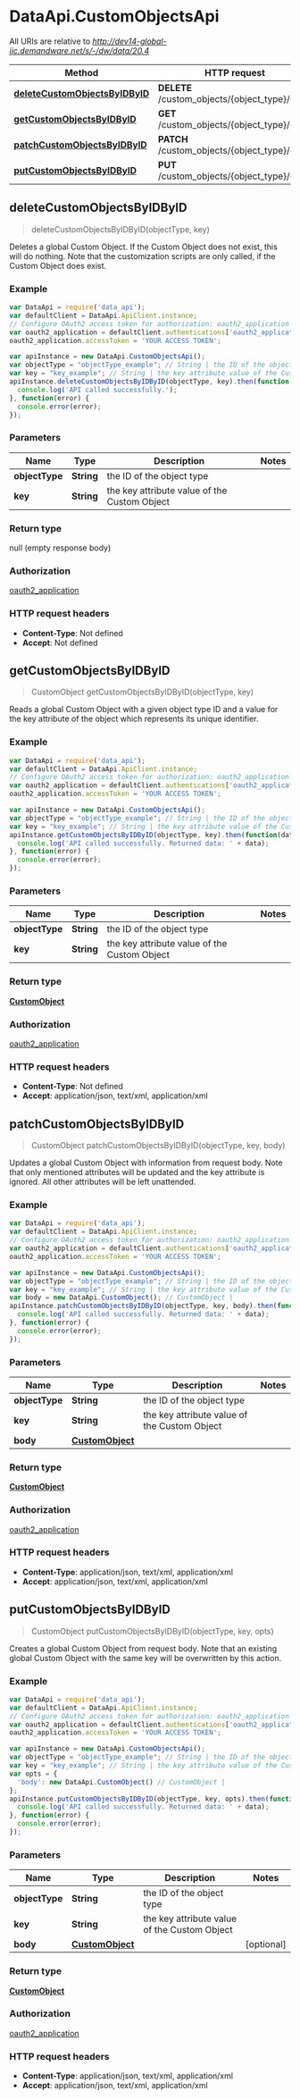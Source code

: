# DataApi.CustomObjectsApi

All URIs are relative to *http://dev14-global-iic.demandware.net/s/-/dw/data/20.4*

Method | HTTP request | Description
------------- | ------------- | -------------
[**deleteCustomObjectsByIDByID**](CustomObjectsApi.md#deleteCustomObjectsByIDByID) | **DELETE** /custom_objects/{object_type}/{key} | 
[**getCustomObjectsByIDByID**](CustomObjectsApi.md#getCustomObjectsByIDByID) | **GET** /custom_objects/{object_type}/{key} | 
[**patchCustomObjectsByIDByID**](CustomObjectsApi.md#patchCustomObjectsByIDByID) | **PATCH** /custom_objects/{object_type}/{key} | 
[**putCustomObjectsByIDByID**](CustomObjectsApi.md#putCustomObjectsByIDByID) | **PUT** /custom_objects/{object_type}/{key} | 



## deleteCustomObjectsByIDByID

> deleteCustomObjectsByIDByID(objectType, key)



Deletes a global Custom Object. If the Custom Object does not exist, this will do nothing. Note that the customization scripts are only called, if the Custom Object does exist.

### Example

```javascript
var DataApi = require('data_api');
var defaultClient = DataApi.ApiClient.instance;
// Configure OAuth2 access token for authorization: oauth2_application
var oauth2_application = defaultClient.authentications['oauth2_application'];
oauth2_application.accessToken = 'YOUR ACCESS TOKEN';

var apiInstance = new DataApi.CustomObjectsApi();
var objectType = "objectType_example"; // String | the ID of the object type
var key = "key_example"; // String | the key attribute value of the Custom Object
apiInstance.deleteCustomObjectsByIDByID(objectType, key).then(function() {
  console.log('API called successfully.');
}, function(error) {
  console.error(error);
});

```

### Parameters



Name | Type | Description  | Notes
------------- | ------------- | ------------- | -------------
 **objectType** | **String**| the ID of the object type | 
 **key** | **String**| the key attribute value of the Custom Object | 

### Return type

null (empty response body)

### Authorization

[oauth2_application](../README.md#oauth2_application)

### HTTP request headers

- **Content-Type**: Not defined
- **Accept**: Not defined


## getCustomObjectsByIDByID

> CustomObject getCustomObjectsByIDByID(objectType, key)



Reads a global Custom Object with a given object type ID and a value for the key attribute of the object which represents its unique identifier.

### Example

```javascript
var DataApi = require('data_api');
var defaultClient = DataApi.ApiClient.instance;
// Configure OAuth2 access token for authorization: oauth2_application
var oauth2_application = defaultClient.authentications['oauth2_application'];
oauth2_application.accessToken = 'YOUR ACCESS TOKEN';

var apiInstance = new DataApi.CustomObjectsApi();
var objectType = "objectType_example"; // String | the ID of the object type
var key = "key_example"; // String | the key attribute value of the Custom Object
apiInstance.getCustomObjectsByIDByID(objectType, key).then(function(data) {
  console.log('API called successfully. Returned data: ' + data);
}, function(error) {
  console.error(error);
});

```

### Parameters



Name | Type | Description  | Notes
------------- | ------------- | ------------- | -------------
 **objectType** | **String**| the ID of the object type | 
 **key** | **String**| the key attribute value of the Custom Object | 

### Return type

[**CustomObject**](CustomObject.md)

### Authorization

[oauth2_application](../README.md#oauth2_application)

### HTTP request headers

- **Content-Type**: Not defined
- **Accept**: application/json, text/xml, application/xml


## patchCustomObjectsByIDByID

> CustomObject patchCustomObjectsByIDByID(objectType, key, body)



Updates a global Custom Object with information from request body. Note that only mentioned attributes will be updated and the key attribute is ignored. All other attributes will be left unattended.

### Example

```javascript
var DataApi = require('data_api');
var defaultClient = DataApi.ApiClient.instance;
// Configure OAuth2 access token for authorization: oauth2_application
var oauth2_application = defaultClient.authentications['oauth2_application'];
oauth2_application.accessToken = 'YOUR ACCESS TOKEN';

var apiInstance = new DataApi.CustomObjectsApi();
var objectType = "objectType_example"; // String | the ID of the object type
var key = "key_example"; // String | the key attribute value of the Custom Object
var body = new DataApi.CustomObject(); // CustomObject | 
apiInstance.patchCustomObjectsByIDByID(objectType, key, body).then(function(data) {
  console.log('API called successfully. Returned data: ' + data);
}, function(error) {
  console.error(error);
});

```

### Parameters



Name | Type | Description  | Notes
------------- | ------------- | ------------- | -------------
 **objectType** | **String**| the ID of the object type | 
 **key** | **String**| the key attribute value of the Custom Object | 
 **body** | [**CustomObject**](CustomObject.md)|  | 

### Return type

[**CustomObject**](CustomObject.md)

### Authorization

[oauth2_application](../README.md#oauth2_application)

### HTTP request headers

- **Content-Type**: application/json, text/xml, application/xml
- **Accept**: application/json, text/xml, application/xml


## putCustomObjectsByIDByID

> CustomObject putCustomObjectsByIDByID(objectType, key, opts)



Creates a global Custom Object from request body. Note that an existing global Custom Object with the same key will be overwritten by this action.

### Example

```javascript
var DataApi = require('data_api');
var defaultClient = DataApi.ApiClient.instance;
// Configure OAuth2 access token for authorization: oauth2_application
var oauth2_application = defaultClient.authentications['oauth2_application'];
oauth2_application.accessToken = 'YOUR ACCESS TOKEN';

var apiInstance = new DataApi.CustomObjectsApi();
var objectType = "objectType_example"; // String | the ID of the object type
var key = "key_example"; // String | the key attribute value of the Custom Object
var opts = {
  'body': new DataApi.CustomObject() // CustomObject | 
};
apiInstance.putCustomObjectsByIDByID(objectType, key, opts).then(function(data) {
  console.log('API called successfully. Returned data: ' + data);
}, function(error) {
  console.error(error);
});

```

### Parameters



Name | Type | Description  | Notes
------------- | ------------- | ------------- | -------------
 **objectType** | **String**| the ID of the object type | 
 **key** | **String**| the key attribute value of the Custom Object | 
 **body** | [**CustomObject**](CustomObject.md)|  | [optional] 

### Return type

[**CustomObject**](CustomObject.md)

### Authorization

[oauth2_application](../README.md#oauth2_application)

### HTTP request headers

- **Content-Type**: application/json, text/xml, application/xml
- **Accept**: application/json, text/xml, application/xml

